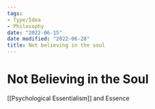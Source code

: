 ```yaml
---
tags:
- Type/Idea
- Philosophy
date: "2022-06-15"
date modified: "2022-06-28"
title: Not believing in the soul
---
```


# Not Believing in the Soul
[[Psychological Essentialism]] and Essence

